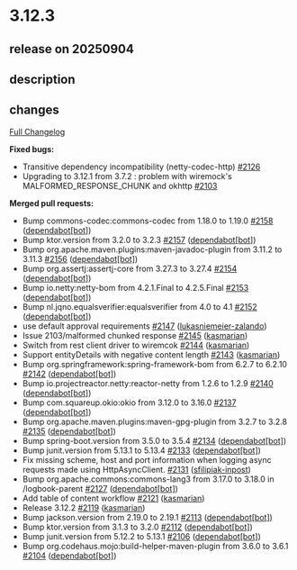 # 3.12.3

## release on 20250904
## description
## changes
<a href="https://github.com/zalando/logbook/compare/3.12.2...3.12.3">Full Changelog</a>

<strong>Fixed bugs:</strong>

* Transitive dependency incompatibility (netty-codec-http) <a href="https://github.com/zalando/logbook/issues/2126" data-hovercard-type="issue" data-hovercard-url="/zalando/logbook/issues/2126/hovercard">#2126</a>
* Upgrading to 3.12.1 from 3.7.2 : problem with wiremock's MALFORMED_RESPONSE_CHUNK and okhttp <a href="https://github.com/zalando/logbook/issues/2103" data-hovercard-type="issue" data-hovercard-url="/zalando/logbook/issues/2103/hovercard">#2103</a>

<strong>Merged pull requests:</strong>

* Bump commons-codec:commons-codec from 1.18.0 to 1.19.0 <a href="https://github.com/zalando/logbook/pull/2158" data-hovercard-type="pull_request" data-hovercard-url="/zalando/logbook/pull/2158/hovercard">#2158</a> (<a href="https://github.com/apps/dependabot">dependabot[bot]</a>)
* Bump ktor.version from 3.2.0 to 3.2.3 <a href="https://github.com/zalando/logbook/pull/2157" data-hovercard-type="pull_request" data-hovercard-url="/zalando/logbook/pull/2157/hovercard">#2157</a> (<a href="https://github.com/apps/dependabot">dependabot[bot]</a>)
* Bump org.apache.maven.plugins:maven-javadoc-plugin from 3.11.2 to 3.11.3 <a href="https://github.com/zalando/logbook/pull/2156" data-hovercard-type="pull_request" data-hovercard-url="/zalando/logbook/pull/2156/hovercard">#2156</a> (<a href="https://github.com/apps/dependabot">dependabot[bot]</a>)
* Bump org.assertj:assertj-core from 3.27.3 to 3.27.4 <a href="https://github.com/zalando/logbook/pull/2154" data-hovercard-type="pull_request" data-hovercard-url="/zalando/logbook/pull/2154/hovercard">#2154</a> (<a href="https://github.com/apps/dependabot">dependabot[bot]</a>)
* Bump io.netty:netty-bom from 4.2.1.Final to 4.2.5.Final <a href="https://github.com/zalando/logbook/pull/2153" data-hovercard-type="pull_request" data-hovercard-url="/zalando/logbook/pull/2153/hovercard">#2153</a> (<a href="https://github.com/apps/dependabot">dependabot[bot]</a>)
* Bump nl.jqno.equalsverifier:equalsverifier from 4.0 to 4.1 <a href="https://github.com/zalando/logbook/pull/2152" data-hovercard-type="pull_request" data-hovercard-url="/zalando/logbook/pull/2152/hovercard">#2152</a> (<a href="https://github.com/apps/dependabot">dependabot[bot]</a>)
* use default approval requirements <a href="https://github.com/zalando/logbook/pull/2147" data-hovercard-type="pull_request" data-hovercard-url="/zalando/logbook/pull/2147/hovercard">#2147</a> (<a href="https://github.com/lukasniemeier-zalando">lukasniemeier-zalando</a>)
* Issue 2103/malformed chunked response <a href="https://github.com/zalando/logbook/pull/2145" data-hovercard-type="pull_request" data-hovercard-url="/zalando/logbook/pull/2145/hovercard">#2145</a> (<a href="https://github.com/kasmarian">kasmarian</a>)
* Switch from rest client driver to wiremcok <a href="https://github.com/zalando/logbook/pull/2144" data-hovercard-type="pull_request" data-hovercard-url="/zalando/logbook/pull/2144/hovercard">#2144</a> (<a href="https://github.com/kasmarian">kasmarian</a>)
* Support entityDetails with negative content length <a href="https://github.com/zalando/logbook/pull/2143" data-hovercard-type="pull_request" data-hovercard-url="/zalando/logbook/pull/2143/hovercard">#2143</a> (<a href="https://github.com/kasmarian">kasmarian</a>)
* Bump org.springframework:spring-framework-bom from 6.2.7 to 6.2.10 <a href="https://github.com/zalando/logbook/pull/2142" data-hovercard-type="pull_request" data-hovercard-url="/zalando/logbook/pull/2142/hovercard">#2142</a> (<a href="https://github.com/apps/dependabot">dependabot[bot]</a>)
* Bump io.projectreactor.netty:reactor-netty from 1.2.6 to 1.2.9 <a href="https://github.com/zalando/logbook/pull/2140" data-hovercard-type="pull_request" data-hovercard-url="/zalando/logbook/pull/2140/hovercard">#2140</a> (<a href="https://github.com/apps/dependabot">dependabot[bot]</a>)
* Bump com.squareup.okio:okio from 3.12.0 to 3.16.0 <a href="https://github.com/zalando/logbook/pull/2137" data-hovercard-type="pull_request" data-hovercard-url="/zalando/logbook/pull/2137/hovercard">#2137</a> (<a href="https://github.com/apps/dependabot">dependabot[bot]</a>)
* Bump org.apache.maven.plugins:maven-gpg-plugin from 3.2.7 to 3.2.8 <a href="https://github.com/zalando/logbook/pull/2135" data-hovercard-type="pull_request" data-hovercard-url="/zalando/logbook/pull/2135/hovercard">#2135</a> (<a href="https://github.com/apps/dependabot">dependabot[bot]</a>)
* Bump spring-boot.version from 3.5.0 to 3.5.4 <a href="https://github.com/zalando/logbook/pull/2134" data-hovercard-type="pull_request" data-hovercard-url="/zalando/logbook/pull/2134/hovercard">#2134</a> (<a href="https://github.com/apps/dependabot">dependabot[bot]</a>)
* Bump junit.version from 5.13.1 to 5.13.4 <a href="https://github.com/zalando/logbook/pull/2133" data-hovercard-type="pull_request" data-hovercard-url="/zalando/logbook/pull/2133/hovercard">#2133</a> (<a href="https://github.com/apps/dependabot">dependabot[bot]</a>)
* Fix missing scheme, host and port information when logging async requests made using HttpAsyncClient. <a href="https://github.com/zalando/logbook/pull/2131" data-hovercard-type="pull_request" data-hovercard-url="/zalando/logbook/pull/2131/hovercard">#2131</a> (<a href="https://github.com/sfilipiak-inpost">sfilipiak-inpost</a>)
* Bump org.apache.commons:commons-lang3 from 3.17.0 to 3.18.0 in /logbook-parent <a href="https://github.com/zalando/logbook/pull/2127" data-hovercard-type="pull_request" data-hovercard-url="/zalando/logbook/pull/2127/hovercard">#2127</a> (<a href="https://github.com/apps/dependabot">dependabot[bot]</a>)
* Add table of content workflow <a href="https://github.com/zalando/logbook/pull/2121" data-hovercard-type="pull_request" data-hovercard-url="/zalando/logbook/pull/2121/hovercard">#2121</a> (<a href="https://github.com/kasmarian">kasmarian</a>)
* Release 3.12.2 <a href="https://github.com/zalando/logbook/pull/2119" data-hovercard-type="pull_request" data-hovercard-url="/zalando/logbook/pull/2119/hovercard">#2119</a> (<a href="https://github.com/kasmarian">kasmarian</a>)
* Bump jackson.version from 2.19.0 to 2.19.1 <a href="https://github.com/zalando/logbook/pull/2113" data-hovercard-type="pull_request" data-hovercard-url="/zalando/logbook/pull/2113/hovercard">#2113</a> (<a href="https://github.com/apps/dependabot">dependabot[bot]</a>)
* Bump ktor.version from 3.1.3 to 3.2.0 <a href="https://github.com/zalando/logbook/pull/2112" data-hovercard-type="pull_request" data-hovercard-url="/zalando/logbook/pull/2112/hovercard">#2112</a> (<a href="https://github.com/apps/dependabot">dependabot[bot]</a>)
* Bump junit.version from 5.12.2 to 5.13.1 <a href="https://github.com/zalando/logbook/pull/2106" data-hovercard-type="pull_request" data-hovercard-url="/zalando/logbook/pull/2106/hovercard">#2106</a> (<a href="https://github.com/apps/dependabot">dependabot[bot]</a>)
* Bump org.codehaus.mojo:build-helper-maven-plugin from 3.6.0 to 3.6.1 <a href="https://github.com/zalando/logbook/pull/2104" data-hovercard-type="pull_request" data-hovercard-url="/zalando/logbook/pull/2104/hovercard">#2104</a> (<a href="https://github.com/apps/dependabot">dependabot[bot]</a>)

